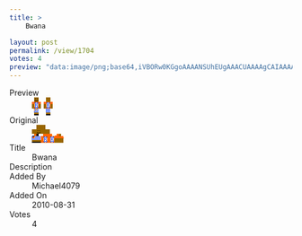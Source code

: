```yaml
---
title: >
    Bwana

layout: post
permalink: /view/1704
votes: 4
preview: "data:image/png;base64,iVBORw0KGgoAAAANSUhEUgAAACUAAAAgCAIAAAAaMSbnAAAABnRSTlMA/wD/AP5AXyvrAAABBUlEQVRIieVWQQ6DIBCcbfyRvEnfZN9kv+T0IEVYAcGITdoJMavZYWRcFoVc8MFzfCCGYVqizxVK6PGMdojojU8dtNWbBh201WsKrac8vNzSTt1PQ6BxuaVar4WGD2Ht7GovJvZcCnp98iIAzgAgBgDYS/l0h/TI23GGGIixtFrk6Vpvzea8BSfEMvTOL/jUp8zk1NIj9Qln/Sk/8/R4dTlDziFD/3Y/a43d/jObFbbG+orpDumRenF1fO775elaz7aDcY2rxY7p5OIGAJLoSdKP/ZzMsMTd1c8J6sXv3dV9vAy/vh8CvfU02cet9G7A3Xryf//zTRH4KZI4DlnkZwn97vW9AfPn0fQcFeXqAAAAAElFTkSuQmCC"
---
```

<dl class="side-by-side">
<dt>Preview</dt>
<dd>
    <img class="preview" src="data:image/png;base64,iVBORw0KGgoAAAANSUhEUgAAACUAAAAgCAIAAAAaMSbnAAAABnRSTlMA/wD/AP5AXyvrAAABBUlEQVRIieVWQQ6DIBCcbfyRvEnfZN9kv+T0IEVYAcGITdoJMavZYWRcFoVc8MFzfCCGYVqizxVK6PGMdojojU8dtNWbBh201WsKrac8vNzSTt1PQ6BxuaVar4WGD2Ht7GovJvZcCnp98iIAzgAgBgDYS/l0h/TI23GGGIixtFrk6Vpvzea8BSfEMvTOL/jUp8zk1NIj9Qln/Sk/8/R4dTlDziFD/3Y/a43d/jObFbbG+orpDumRenF1fO775elaz7aDcY2rxY7p5OIGAJLoSdKP/ZzMsMTd1c8J6sXv3dV9vAy/vh8CvfU02cet9G7A3Xryf//zTRH4KZI4DlnkZwn97vW9AfPn0fQcFeXqAAAAAElFTkSuQmCC">
</dd>
<dt>Original</dt>
<dd>
    <img class="preview" src="data:image/png;base64,iVBORw0KGgoAAAANSUhEUgAAAEAAAAAgCAYAAACinX6EAAAA00lEQVR42u3XCw6DIAwG4N5pd9qdOG2VZUuQEWlXOi38JI1Gi9pP8EHUaelJbAmK3gAAAAAAAAAAmBjAWmB4IADIL7S5jhEAgAUAWkN+1DQI9QwoA1NgFoC68X5RZdR3XttfG9rjDwcFwIoAKSWmB3Ne3hHgLN8OsBdeF5lb3i5ZWgv2DhHAV0cjwAv1s/+d2zzPj/khAA6FcB9Ak397gMN+yXTR5g9FEBZ6FYD/h5YjQD23ewCt/NAAIUaA9QQAAIDva/Aff5tsCe8PoZAAI8MbYAO2YoSiX++irgAAAABJRU5ErkJggg==">
</dd>
<dt>Title</dt>
<dd>Bwana</dd>
<dt>Description</dt>
<dd></dd>
<dt>Added By</dt>
<dd>Michael4079</dd>
<dt>Added On</dt>
<dd>2010-08-31</dd>
<dt>Votes</dt>
<dd>4</dd>
</dl>
